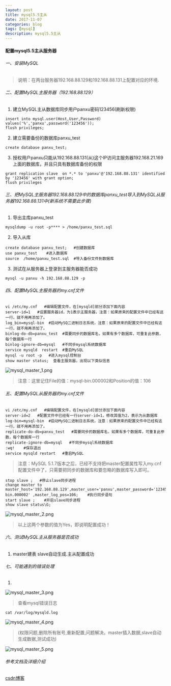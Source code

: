 ```yaml
---
layout: post
title: mysql5.5主从
date: 2017-11-07
categories: blog
tags: [mysql]
description: mysql5.5主从
---
```


#### 配置mysql5.5主从服务器

###### 一、安装MySQL
> 说明：在两台服务器192.168.88.129和192.168.88.131上配置对应的环境.

###### 二、配置MySQL主服务器（192.168.88.129）

1. 建立MySQL主从数据库同步用户panxu密码123456(刷新权限)

```
insert into mysql.user(Host,User,Password) values('%','panxu',password('123456'));
flush privileges;
```

2. 建立需要备份的数据库panxu_test
```
create database panxu_test;
```
3. 授权用户panxu只能从192.168.88.131(从)这个IP访问主服务器192.168.21.169上面的数据库，并且只具有数据库备份的权限

```
grant replication slave  on *.* to 'panxu'@'192.168.88.131' identified by '123456' with grant option; 
flush privileges
```
###### 三、把MySQL主服务器192.168.88.129中的数据库panxu_test导入到MySQL从服务器192.168.88.131中(新系统不需要此步骤)
1. 导出主库panxu_test
```
mysqldump -u root -p**** > /home/panxu_test.sql
```
2. 导入从库
```
create database panxu_test;   #创建数据库
use panxu_test    #进入数据库
source  /home/panxu_test.sql  #导入备份文件到数据库
```

3. 测试在从服务器上登录到主服务器能否成功

```
mysql -u panxu -h 192.168.88.129 -p
```


###### 四、配置MySQL主服务器的my.cnf文件

```
vi /etc/my.cnf   #编辑配置文件，在[mysqld]部分添加下面内容
server-id=1   #设置服务器id，为1表示主服务器，注意：如果原来的配置文件中已经有这一行，就不用再添加了。
log_bin=mysql-bin  #启动MySQ二进制日志系统，注意：如果原来的配置文件中已经有这一行，就不用再添加了。
binlog-do-db=panxu_test  #需要同步的数据库名，如果有多个数据库，可重复此参数，每个数据库一行
binlog-ignore-db=mysql   #不同步mysql系统数据库
service mysqld  restart  #重启MySQL
mysql -u root -p   #进入mysql控制台
show master status;  查看主服务器，出现以下类似信息
```
![mysql_master_1.png](http://img0.ph.126.net/pm1UP3axsD2ObSBEQ_Mnvw==/2599702884918598341.png)

>注意：这里记住File的值：mysql-bin.000002和Position的值：106

###### 五、配置MySQL从服务器的my.cnf文件

```
vi /etc/my.cnf   #编辑配置文件，在[mysqld]部分添加下面内容
server-id=2   #配置文件中已经有一行server-id=1，修改其值为2，表示为从数据库
log-bin=mysql-bin  #启动MySQ二进制日志系统，注意：如果原来的配置文件中已经有这一行，就不用再添加了。
replicate-do-db=panxu_test   #需要同步的数据库名，如果有多个数据库，可重复此参数，每个数据库一行
replicate-ignore-db=mysql   #不同步mysql系统数据库
:wq!    #保存退出
service mysqld restart   #重启MySQL
```
>注意：MySQL 5.1.7版本之后，已经不支持把master配置属性写入my.cnf配置文件中了，只需要把同步的数据库和要忽略的数据库写入即可。

```
stop slave ;   #停止slave同步进程
change master to master_host='192.168.88.129',master_user='panxu',master_password='123456',master_log_file='mysql-bin.000002' ,master_log_pos=106;    #执行同步语句
start slave ;    #开启slave同步进程
show slave status\G;
```

![mysql_master_2.png](http://img1.ph.126.net/lsjMHGN1NnDhY_ShzeiHHQ==/6632673052676039269.png)

> 以上这两个参数的值为Yes，即说明配置成功！


###### 六、测试MySQL主从服务器是否成功

1. master建表 slave自动生成.主从配置成功

###### 七、可能遇到的错误处理

1.
![mysql_master_3.png](http://img1.ph.126.net/31fig7klChsmNm_cwxrk6Q==/6632288223608921512.png)

>查看mysql错误日志

```
cat /var/log/mysqld.log
```
![mysql_master_4.png](http://img0.ph.126.net/pGiUHkyW-NeVWfADn1PG5w==/2589851260733732034.png)

> (权限问题,删除所有账号,重新配置,问题解决。master插入数据,slave自动生成数据,测试成功)

![mysql_master_5.png](http://img2.ph.126.net/cfwObEm2w2yO1JVAoGWD_Q==/2590132735710442646.png)

###### 参考文档及详细介绍

[csdn博客](http://blog.csdn.net/hguisu/article/details/7325124)